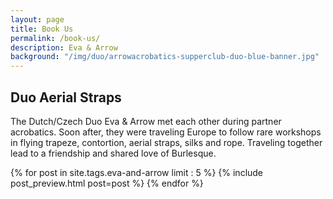 ```yaml
---
layout: page
title: Book Us
permalink: /book-us/
description: Eva & Arrow
background: "/img/duo/arrowacrobatics-supperclub-duo-blue-banner.jpg"
---
```


## Duo Aerial Straps

The Dutch/Czech Duo Eva & Arrow met each other during partner acrobatics. 
Soon after, they were traveling Europe to follow rare workshops in flying trapeze, contortion, aerial straps, silks and rope. 
Traveling together lead to a friendship and shared love of Burlesque.

{% for post in site.tags.eva-and-arrow limit : 5 %}
  {% include post_preview.html post=post %}
{% endfor %}
